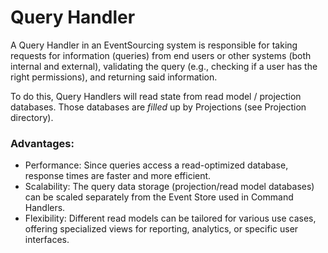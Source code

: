 # Query Handler

A Query Handler in an EventSourcing system is responsible for taking requests for information (queries) from end users
or other systems (both internal and external), validating the query (e.g., checking if a user has the right 
permissions), and returning said information. 

To do this, Query Handlers will read state from read model / projection databases. Those databases are _filled_ up 
by Projections (see Projection directory).

### Advantages:

* Performance: Since queries access a read-optimized database, response times are faster and more efficient.
* Scalability: The query data storage (projection/read model databases) can be scaled separately from the Event Store
used in Command Handlers.
* Flexibility: Different read models can be tailored for various use cases, offering specialized views for reporting, 
analytics, or specific user interfaces.
